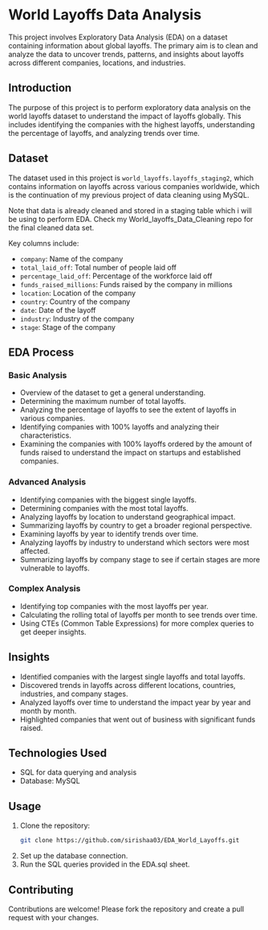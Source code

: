 # World Layoffs Data Analysis

This project involves Exploratory Data Analysis (EDA) on a dataset containing information about global layoffs. The primary aim is to clean and analyze the data to uncover trends, patterns, and insights about layoffs across different companies, locations, and industries.


## Introduction

The purpose of this project is to perform exploratory data analysis on the world layoffs dataset to understand the impact of layoffs globally. This includes identifying the companies with the highest layoffs, understanding the percentage of layoffs, and analyzing trends over time.

## Dataset

The dataset used in this project is `world_layoffs.layoffs_staging2`, which contains information on layoffs across various companies worldwide, which is the continuation of my previous project of data cleaning using MySQL.

Note that data is already cleaned and stored in a staging table which i will be using to perform EDA. Check my World_layoffs_Data_Cleaning repo for the final cleaned data set.

Key columns include:
- `company`: Name of the company
- `total_laid_off`: Total number of people laid off
- `percentage_laid_off`: Percentage of the workforce laid off
- `funds_raised_millions`: Funds raised by the company in millions
- `location`: Location of the company
- `country`: Country of the company
- `date`: Date of the layoff
- `industry`: Industry of the company
- `stage`: Stage of the company

## EDA Process

### Basic Analysis

- Overview of the dataset to get a general understanding.
- Determining the maximum number of total layoffs.
- Analyzing the percentage of layoffs to see the extent of layoffs in various companies.
- Identifying companies with 100% layoffs and analyzing their characteristics.
- Examining the companies with 100% layoffs ordered by the amount of funds raised to understand the impact on startups and established companies.

### Advanced Analysis

- Identifying companies with the biggest single layoffs.
- Determining companies with the most total layoffs.
- Analyzing layoffs by location to understand geographical impact.
- Summarizing layoffs by country to get a broader regional perspective.
- Examining layoffs by year to identify trends over time.
- Analyzing layoffs by industry to understand which sectors were most affected.
- Summarizing layoffs by company stage to see if certain stages are more vulnerable to layoffs.

### Complex Analysis

- Identifying top companies with the most layoffs per year.
- Calculating the rolling total of layoffs per month to see trends over time.
- Using CTEs (Common Table Expressions) for more complex queries to get deeper insights.

## Insights

- Identified companies with the largest single layoffs and total layoffs.
- Discovered trends in layoffs across different locations, countries, industries, and company stages.
- Analyzed layoffs over time to understand the impact year by year and month by month.
- Highlighted companies that went out of business with significant funds raised.

## Technologies Used

- SQL for data querying and analysis
- Database: MySQL

## Usage

1. Clone the repository:
    ```sh
    git clone https://github.com/sirishaa03/EDA_World_Layoffs.git
    ```
2. Set up the database connection.
3. Run the SQL queries provided in the EDA.sql sheet.


## Contributing

Contributions are welcome! Please fork the repository and create a pull request with your changes.



